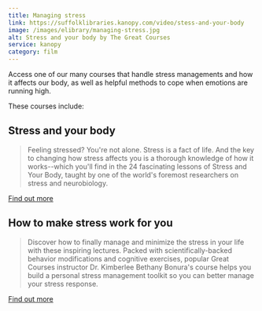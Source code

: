 ```yaml
---
title: Managing stress
link: https://suffolklibraries.kanopy.com/video/stess-and-your-body
image: /images/elibrary/managing-stress.jpg
alt: Stress and your body by The Great Courses
service: kanopy
category: film
---
```


 Access one of our many courses that handle stress managements and how it affects our body, as well as helpful methods to cope when emotions are running high.

 These courses include:

 ## Stress and your body

> Feeling stressed? You're not alone. Stress is a fact of life. And the key to changing how stress affects you is a thorough knowledge of how it works--which you'll find in the 24 fascinating lessons of Stress and Your Body, taught by one of the world's foremost researchers on stress and neurobiology.

[Find out more](https://suffolklibraries.kanopy.com/video/stess-and-your-body)

## How to make stress work for you

> Discover how to finally manage and minimize the stress in your life with these inspiring lectures. Packed with scientifically-backed behavior modifications and cognitive exercises, popular Great Courses instructor Dr. Kimberlee Bethany Bonura's course helps you build a personal stress management toolkit so you can better manage your stress response.

[Find out more](https://suffolklibraries.kanopy.com/video/how-make-stress-work-you)
